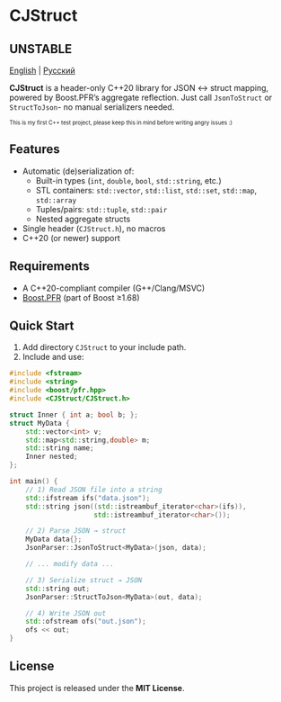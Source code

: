 
# CJStruct
## UNSTABLE
[English](https://github.com/ImUserDol/CJStruct/blob/main/README.md) | [Русский](https://github.com/ImUserDol/CJStruct/blob/main/README.ru_RU.md)

**CJStruct** is a header-only C++20 library for JSON <-> struct mapping, powered by Boost.PFR’s aggregate reflection. Just call `JsonToStruct` or `StructToJson`- no manual serializers needed.

<sub><sup>This is my first C++ test project, please keep this in mind before writing angry issues :)</sup></sub>


## Features

- Automatic (de)serialization of:
    - Built-in types (`int`, `double`, `bool`, `std::string`, etc.)
    - STL containers: `std::vector`, `std::list`, `std::set`, `std::map`, `std::array`
    - Tuples/pairs: `std::tuple`, `std::pair`
    - Nested aggregate structs
- Single header (`CJStruct.h`), no macros
- C++20 (or newer) support

## Requirements

- A C++20-compliant compiler (G++/Clang/MSVC)
- [Boost.PFR](https://www.boost.org/doc/libs/release/libs/pfr/) (part of Boost ≥1.68)

## Quick Start

1. Add directory `CJStruct` to your include path.
2. Include and use:

```cpp
#include <fstream>
#include <string>
#include <boost/pfr.hpp>  
#include <CJStruct/CJStruct.h>

struct Inner { int a; bool b; };
struct MyData {
    std::vector<int> v;
    std::map<std::string,double> m;
    std::string name;
    Inner nested;
};

int main() {
    // 1) Read JSON file into a string
    std::ifstream ifs("data.json");
    std::string json((std::istreambuf_iterator<char>(ifs)),
                     std::istreambuf_iterator<char>());

    // 2) Parse JSON → struct
    MyData data{};
    JsonParser::JsonToStruct<MyData>(json, data);

    // ... modify data ...

    // 3) Serialize struct → JSON
    std::string out;
    JsonParser::StructToJson<MyData>(out, data);

    // 4) Write JSON out
    std::ofstream ofs("out.json");
    ofs << out;
}
```

## License

This project is released under the **MIT License**.  
